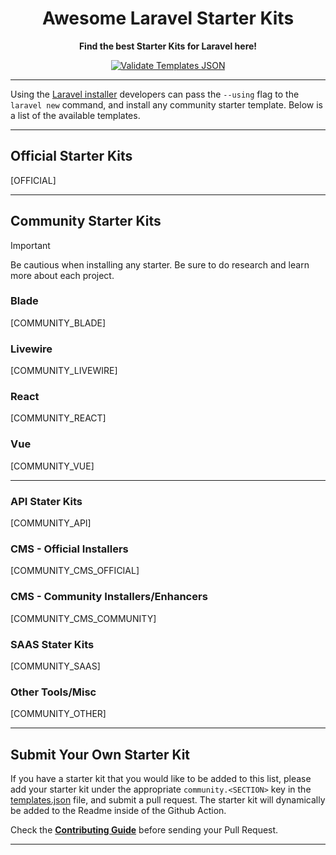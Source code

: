 <div align="center">
    <p>
        <h1>Awesome Laravel Starter Kits</h1>
        <strong>Find the best Starter Kits for Laravel here!</strong>
    </p>

[![Validate Templates JSON](https://github.com/deanhowe/awesome-laravel-starter-kits/actions/workflows/validate-templates.yml/badge.svg)](https://github.com/deanhowe/awesome-laravel-starter-kits/actions/workflows/validate-templates.yml)

<!--<img src="./art/screenshot.png" alt="laravel new screenshot" width="100%" height="auto" />-->
</div>

---

Using the [Laravel installer](https://laravel.com/docs/installation#installing-php) developers can pass the `--using` flag to the `laravel new` command, and install any community starter template. Below is a list of the available templates.

---

## Official Starter Kits

[OFFICIAL]

---

## Community Starter Kits

> [!IMPORTANT]
> Be cautious when installing any starter. Be sure to do research and learn more about each project.

### Blade
[COMMUNITY_BLADE]

### Livewire
[COMMUNITY_LIVEWIRE]

### React
[COMMUNITY_REACT]

### Vue
[COMMUNITY_VUE]

---

### API Stater Kits
[COMMUNITY_API]

### CMS - Official Installers
[COMMUNITY_CMS_OFFICIAL]

### CMS - Community Installers/Enhancers
[COMMUNITY_CMS_COMMUNITY]

### SAAS Stater Kits
[COMMUNITY_SAAS]

### Other Tools/Misc
[COMMUNITY_OTHER]

---

## Submit Your Own Starter Kit

If you have a starter kit that you would like to be added to this list, please add your starter kit under the appropriate `community.<SECTION>` key in the [templates.json](templates.json) file, and submit a pull request.
The starter kit will dynamically be added to the Readme inside of the Github Action.

Check the **[Contributing Guide](CONTRIBUTING.md)** before sending your Pull Request.

---
